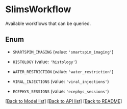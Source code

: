 # SlimsWorkflow

Available workflows that can be queried.

## Enum

* `SMARTSPIM_IMAGING` (value: `'smartspim_imaging'`)

* `HISTOLOGY` (value: `'histology'`)

* `WATER_RESTRICTION` (value: `'water_restriction'`)

* `VIRAL_INJECTIONS` (value: `'viral_injections'`)

* `ECEPHYS_SESSIONS` (value: `'ecephys_sessions'`)

[[Back to Model list]](../README.md#documentation-for-models) [[Back to API list]](../README.md#documentation-for-api-endpoints) [[Back to README]](../README.md)


